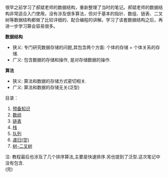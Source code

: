 很早之前学习了郝斌老师的数据结构，重新整理了当时的笔记。郝斌老师的数据结构非常适合入门使用，没有涉及很多算法，但对于基本的指针、数组、链表、二叉树等数据结构都做了比较详细的、配合编程的讲解。学习了该套数据结构之后，再进一步学习算会容易很多。  

**数据结构**  
* 狭义: 专门研究数据存储的问题,其包含两个方面: 个体的存储 + 个体关系的存储.  
* 广义: 包含数据的存储和操作, 是对存储数据的操作.

**算法**
* 狭义: 算法和数据的存储方式密切相关.
* 广义: 算法和数据的存储无关(泛型)

目录：
1. [预备知识](./笔记/预备知识.md)
2. [数组](./笔记/数组.md)
3. [链表](./笔记/链表.md)
4. [栈](./笔记/栈.md)
5. [队列](./笔记/队列.md)
6. [递归(空)](./笔记/递归.md)
7. [树-二叉树](./笔记/树.md)  

注: 教程最后也涉及了几个排序算法,主要是快速排序.另也提到了泛型.这次笔记中没有包含.  
(完)